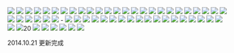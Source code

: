 <img src="https://images.plurk.com/1pkYJosinJ47cjuqzvCMir.jpg">
<img src="https://images.plurk.com/3dLcPERYotPGOuzCqURnl5.jpg">
<img src="https://images.plurk.com/62O0ketWq446Q9HIotXdk9.jpg">
<img src="https://images.plurk.com/1PkKUvciyApsmLRHxPfcpv.jpg">
<img src="https://images.plurk.com/3BGdM0e7HZJ3skiyf2QrAt.jpg">
<img src="https://images.plurk.com/1CdHcvm7smcJip2TObk1OK.jpg">
<img src="https://images.plurk.com/4xsq3tSnXX4lO4mQx4iw7C.jpg">
<img src="https://images.plurk.com/5WHmUiYw2dITkKB0nf7bqt.jpg">
<img src="https://images.plurk.com/tm51vKyE4nj640hzacmgr.jpg">
<img src="https://images.plurk.com/7Gw5Buoz4WtDD5IbXnmj3x.jpg">
<img src="https://images.plurk.com/3kGte2CXPkkYHVMkVoXIW0.jpg">
<img src="https://images.plurk.com/43Cm10UmmdSywuaVAOLvh0.jpg">
<img src="https://images.plurk.com/6WvN1eHvzrMsI3rkmL1cZ9.jpg">
<img src="https://images.plurk.com/6HLzPm7VYg3YWFWkHeu6RL.jpg">
<img src="https://images.plurk.com/3qytD8gKqMOkgfe1BYAiql.jpg">
<img src="https://images.plurk.com/7Lgl1AwaNnZKRyLJ89f17a.jpg">
<img src="https://images.plurk.com/79Lm66hJbU8Rsm1z8hgApT.jpg">
<img src="https://images.plurk.com/2XXxUeuixDzx3byfAFjUFv.jpg">
<img src="https://images.plurk.com/6E5X1XRYjMyZNG6397Weql.jpg">
<img src="https://images.plurk.com/34aV8pwNk0Q5km40ZRuVIx.jpg">
<img src="https://images.plurk.com/3CFuyC1uVTut1vHEVMhIfT.jpg">
<img src="https://images.plurk.com/5Vv2FonNYixGPJatMcUgrj.jpg">
<img src="https://images.plurk.com/5FMvEFy3Id40cNotN9h5NJ.jpg">
<img src="https://images.plurk.com/2VeNXXvP58REgDyAZ29sc6.jpg">
<img src="https://images.plurk.com/7CAy6qhxUctYCw3ieFJPtW.jpg">
<img src="https://images.plurk.com/fNAmT7ei8eTfSzuptGF1W.jpg">
<img src="https://images.plurk.com/3ZXjQrBRoRahuX2YOCoS5E.jpg">
<img src="https://images.plurk.com/2tb14ox8jaZnhPymUNfrJs.jpg">
<img src="https://images.plurk.com/r5l7kRyxCV5Yh3ZS83PuN.jpg">
<img src="https://images.plurk.com/1bgkaLralnrxKol7sFdmMq.jpg">
<img src="https://images.plurk.com/5Zk0RgB6F6Ihy9ku3E2ez5.jpg">
-
<img src="https://images.plurk.com/4zxUralFiZ3InmpqdCqGCu.jpg">
<img src="https://images.plurk.com/Uc9JMCA1lAbEh0sgYiD0N.jpg">
<img src="https://images.plurk.com/2HG5kwKbOJDt3ufYE5gyJq.jpg">
<img src="https://images.plurk.com/12SkEBHvrA3c7UzQ3NgiU1.jpg">
<img src="https://images.plurk.com/2ZHRZCvIPpYhgqnMEK9WwP.jpg">
<img src="https://images.plurk.com/2q6bC3u0NEBit6b4YFI4pv.jpg">
<img src="https://images.plurk.com/51Ck7DpEGTEawxuMNkXXyv.jpg">
<img src="https://images.plurk.com/5QfoBeUNtV8VRpq3BB2BBJ.jpg">
<img src="https://images.plurk.com/1WLnRsHRq3II5bAlimljAR.jpg">
<img src="https://images.plurk.com/1omhPuBfxKPHVXNTHOAGkr.jpg">
<img src="https://images.plurk.com/9c7Lb8zWfUL4mDTqIeWAO.jpg">
<img src="https://images.plurk.com/5yA8QCjXpZIG8QOCxMJw7U.jpg">
<img src="https://images.plurk.com/1LWM4N6i5DqPX9ZiNbyfBu.jpg">
<img src="https://images.plurk.com/1wfOpVIryXrX799DNrpvDr.jpg">
<img src="https://images.plurk.com/Cg6WvTvpKLEYe7tyX6AMl.jpg">
<img src="https://images.plurk.com/6E4ByhzXm5alvbbFbgDyYq.jpg">
<img src="https://images.plurk.com/z0gHgMgoUJ9Dnpp5RpNcB.jpg">
<img src="https://images.plurk.com/NFKONprjhKvHLQwuZADyG.jpg">
<img src="https://images.plurk.com/2D1GBXiLu5vdpQme1kPDBG.jpg">
<img src="https://images.plurk.com/5AoArR9nPyXtsZzneWBgjl.jpg">20
<img src="https://images.plurk.com/2iGgnDth9WIzrst7z2mXuz.jpg">
<img src="https://images.plurk.com/3ymWP6ciXywZA0uV1fWlEp.jpg">
<img src="https://images.plurk.com/5a2cFjpa9JTw28x2OQdTMs.jpg">
<img src="https://images.plurk.com/6E1OhwPp0HTWKhxQ5T0DLO.jpg">
<img src="https://images.plurk.com/15e62W0tgLJ60s09EWE6p7.jpg">
<img src="https://images.plurk.com/57vq7G4x7wLMTtKf0GXWaU.jpg">

2014.10.21 更新完成

